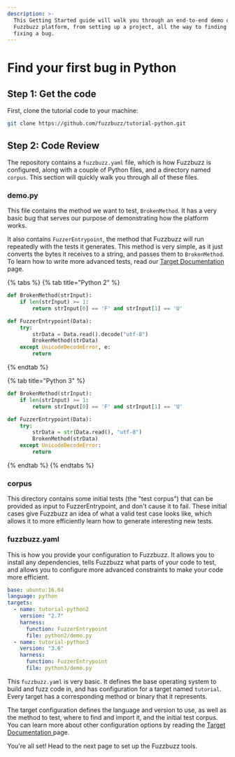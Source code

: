 ```yaml
---
description: >-
  This Getting Started guide will walk you through an end-to-end demo of the
  Fuzzbuzz platform, from setting up a project, all the way to finding and
  fixing a bug.
---
```


# Find your first bug in Python

## Step 1: Get the code

First, clone the tutorial code to your machine:

```bash
git clone https://github.com/fuzzbuzz/tutorial-python.git
```

## Step 2: Code Review

The repository contains a `fuzzbuzz.yaml` file, which is how Fuzzbuzz is configured, along with a couple of Python files, and a directory named `corpus`. This section will quickly walk you through all of these files.

### demo.py

This file contains the method we want to test, `BrokenMethod`. It has a very basic bug that serves our purpose of demonstrating how the platform works.

It also contains `FuzzerEntrypoint`, the method that Fuzzbuzz will run repeatedly with the tests it generates. This method is very simple, as it just converts the bytes it receives to a string, and passes them to `BrokenMethod`. To learn how to write more advanced tests, read our [Target Documentation ](../../developer-documentation/targets.md)page.

{% tabs %}
{% tab title="Python 2" %}
```python
def BrokenMethod(strInput):
    if len(strInput) >= 1:
        return strInput[0] == 'F' and strInput[1] == 'U'

def FuzzerEntrypoint(Data):
    try:
        strData = Data.read().decode("utf-8")
        BrokenMethod(strData)
    except UnicodeDecodeError, e:
        return
```
{% endtab %}

{% tab title="Python 3" %}
```python
def BrokenMethod(strInput):
    if len(strInput) >= 1:
        return strInput[0] == 'F' and strInput[1] == 'U'

def FuzzerEntrypoint(Data):
    try:
        strData = str(Data.read(), "utf-8")
        BrokenMethod(strData)
    except UnicodeDecodeError:
        return
```
{% endtab %}
{% endtabs %}

### corpus

This directory contains some initial tests \(the "test corpus"\) that can be provided as input to FuzzerEntrypoint, and don't cause it to fail. These initial cases give Fuzzbuzz an idea of what a valid test case looks like, which allows it to more efficiently learn how to generate interesting new tests.

### fuzzbuzz.yaml

This is how you provide your configuration to Fuzzbuzz. It allows you to install any dependencies, tells Fuzzbuzz what parts of your code to test, and allows you to configure more advanced constraints to make your code more efficient.

```yaml
base: ubuntu:16.04
language: python
targets:
  - name: tutorial-python2
    version: "2.7"
    harness:
      function: FuzzerEntrypoint
      file: python2/demo.py
  - name: tutorial-python3
    version: "3.6"
    harness:
      function: FuzzerEntrypoint
      file: python3/demo.py
```

This `fuzzbuzz.yaml` is very basic. It defines the base operating system to build and fuzz code in, and has configuration for a target named `tutorial`. Every target has a corresponding method or binary that it represents.

The target configuration defines the language and version to use, as well as the method to test, where to find and import it, and the initial test corpus. You can learn more about other configuration options by reading the [Target Documentation ](../../developer-documentation/targets.md)page.

You're all set! Head to the next page to set up the Fuzzbuzz tools.

